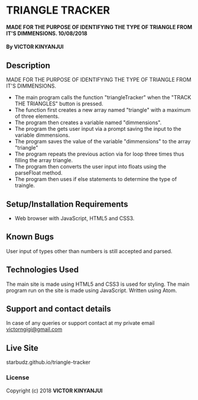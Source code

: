 # TRIANGLE TRACKER
#### MADE FOR THE PURPOSE OF IDENTIFYING THE TYPE OF TRIANGLE FROM IT'S DIMMENSIONS. 10/08/2018
#### By **VICTOR KINYANJUI**
## Description
MADE FOR THE PURPOSE OF IDENTIFYING THE TYPE OF TRIANGLE FROM IT'S DIMMENSIONS.
* The main program calls the function "triangleTracker" when the "TRACK THE TRIANGLES" button is pressed.
* The function first creates a new array named "triangle" with a maximum of three elements.
* The program then creates a variable named "dimmensions".
* The program the gets user input via a prompt saving the input to the variable dimmensions.
* The program saves the value of the variable "dimmensions" to the array "triangle"
* The program repeats the previous action via for loop three times thus filling the array triangle.
* The program then converts the user input into floats using the parseFloat method.
* The program then uses if else statements to determine the type of traingle.

## Setup/Installation Requirements
* Web browser with JavaScript, HTML5 and CSS3.
## Known Bugs
User input of types other than numbers is still accepted and parsed.
## Technologies Used
The main site is made using HTML5 and CSS3 is used for styling.
The main program run on the site is made using JavaScript.
Written using Atom.
## Support and contact details
In case of any queries or support contact at my private email victorngigi@gmail.com
## Live Site
starbudz.github.io/triangle-tracker
### License
Copyright (c) 2018 **VICTOR KINYANJUI**
